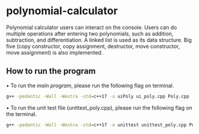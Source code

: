 # polynomial-calculator
Polynomial calculator users can interact on the console. Users can do multiple operations after entering two polynomials, such as addition, subtraction, and differentiation. A linked list is used as its data structure. Big five (copy constructor, copy assignment, destructor, move constructor, move assignment) is also implemented.

## How to run the program
• To run the <em>main program</em>, please run the following flag on terminal.
<br>
```bash
g++ -pedantic -Wall -Wextra -std=c++17 -o uiPoly ui_poly.cpp Poly.cpp
```

• To run the unit test file (unittest_poly.cpp), please run the following flag on the terminal.
<br>
```bash
g++ -pedantic -Wall -Wextra -std=c++17 -o unittest unittest_poly.cpp Poly.cpp
```
